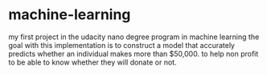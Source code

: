 # machine-learning
my first project in the udacity nano degree program in machine learning
the goal with this implementation is to construct a model that accurately predicts whether an individual makes more than $50,000.
to help non profit to be able to know whether they will donate or not.
